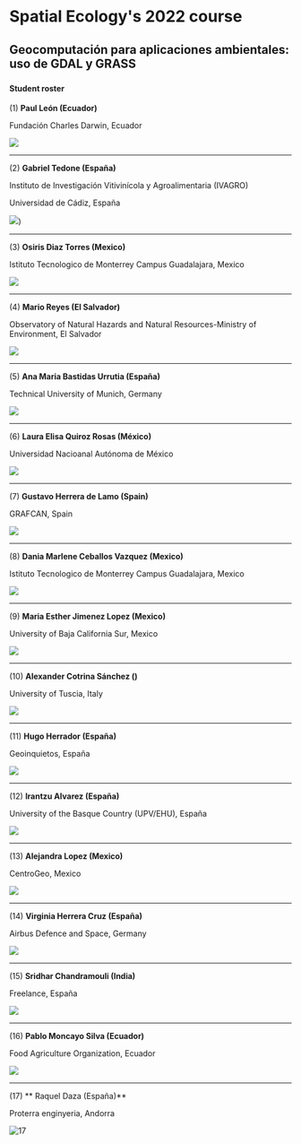 # Spatial Ecology's 2022 course
## Geocomputación para aplicaciones ambientales: uso de GDAL y GRASS
### 

#### Student roster ####

(1)  **Paul León (Ecuador)**

Fundación Charles Darwin, Ecuador 

![](01_paul_leon.jpg)

---
(2)	**Gabriel Tedone (España)**

Instituto de Investigación Vitivinícola y Agroalimentaria (IVAGRO)

Universidad de Cádiz, España

![](02_gabriel_tedone.jpg))

---
(3)	**Osiris Diaz Torres  (Mexico)**

Istituto Tecnologico de Monterrey Campus Guadalajara, Mexico

![](03_osiris_diaz.jpg)

---
(4)	**Mario Reyes (El Salvador)**

Observatory of Natural Hazards and Natural Resources-Ministry of Environment, El Salvador

![](04_mario_reyes.jpg)

---
(5)	**Ana Maria	Bastidas Urrutia (España)**

Technical University of Munich, Germany

![](05_ana_maria_bastidas_urrutia.jpg)

---
(6)	**Laura Elisa Quiroz Rosas (México)**

Universidad Nacioanal Autónoma de México

![](06_laura_quiroz.jpg)

---
(7)	**Gustavo Herrera de Lamo (Spain)**

GRAFCAN, Spain

![](07_gustavo_herrera_de_lamo.jpg)

---
(8) **Dania Marlene Ceballos Vazquez (Mexico)**

Istituto Tecnologico de Monterrey Campus Guadalajara, Mexico

![](08_dania_ceballos.png)

---
(9) **Maria Esther Jimenez Lopez (Mexico)**

University of Baja California Sur, Mexico

![](09_maria_esther_jimenez.jpg)

---
(10)	 **Alexander	 Cotrina Sánchez  ()**

University of Tuscia, Italy

![](10_alexander_cotrina.jpg)

---
(11)	**Hugo	Herrador (España)**

Geoinquietos, España

![](11_hugo_herrador.jpg)

---
(12)	**Irantzu	Alvarez (España)**

University of the Basque Country (UPV/EHU), España

![](12_irantzu_alvarez.jpg)

---
(13)	**Alejandra	Lopez (Mexico)**

CentroGeo, Mexico 

![](13_alejandra_lopez.jpg)

---
(14)	**Virginia	Herrera Cruz (España)**

Airbus Defence and Space, Germany

![](14_virginia_herrera-cruz.jpg)

---
(15)	**Sridhar Chandramouli (India)**

Freelance, España

![](15_sridhar_chandramouli.jpg)

---
(16)	**Pablo Moncayo Silva (Ecuador)**

Food Agriculture Organization, Ecuador

![](16_pablo_moncayo.jpg)

---
(17)	** Raquel Daza (España)**

Proterra enginyeria, Andorra

![17](17_raquel_daza.jpg)
